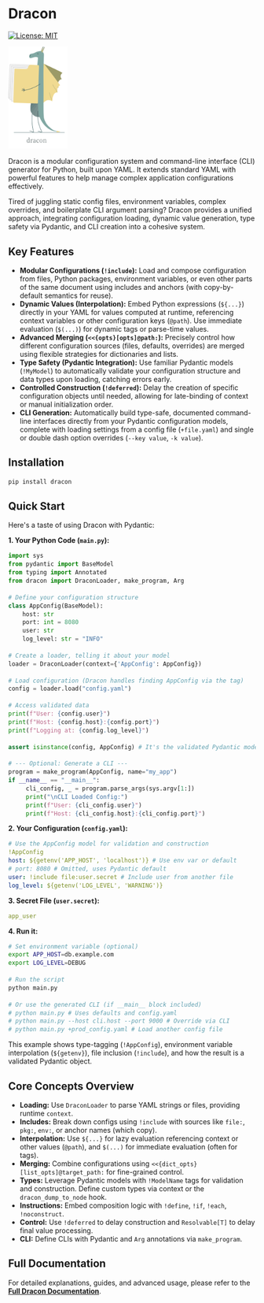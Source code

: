 # Dracon

[![License: MIT](https://img.shields.io/badge/License-MIT-yellow.svg)](https://opensource.org/licenses/MIT)

<img src="https://raw.githubusercontent.com/jdisset/dracon/main/docs/dracon_logo.svg" alt="Dracon Logo" width="120"/>

Dracon is a modular configuration system and command-line interface (CLI) generator for Python, built upon YAML. It extends standard YAML with powerful features to help manage complex application configurations effectively.

Tired of juggling static config files, environment variables, complex overrides, and boilerplate CLI argument parsing? Dracon provides a unified approach, integrating configuration loading, dynamic value generation, type safety via Pydantic, and CLI creation into a cohesive system.

## Key Features

- **Modular Configurations (`!include`):** Load and compose configuration from files, Python packages, environment variables, or even other parts of the same document using includes and anchors (with copy-by-default semantics for reuse).
- **Dynamic Values (Interpolation):** Embed Python expressions (`${...}`) directly in your YAML for values computed at runtime, referencing context variables or other configuration keys (`@path`). Use immediate evaluation (`$(...)`) for dynamic tags or parse-time values.
- **Advanced Merging (`<<{opts}[opts]@path:`):** Precisely control how different configuration sources (files, defaults, overrides) are merged using flexible strategies for dictionaries and lists.
- **Type Safety (Pydantic Integration):** Use familiar Pydantic models (`!MyModel`) to automatically validate your configuration structure and data types upon loading, catching errors early.
- **Controlled Construction (`!deferred`):** Delay the creation of specific configuration objects until needed, allowing for late-binding of context or manual initialization order.
- **CLI Generation:** Automatically build type-safe, documented command-line interfaces directly from your Pydantic configuration models, complete with loading settings from a config file (`+file.yaml`) and single or double dash option overrides (`--key value`, `-k value`).

## Installation

```bash
pip install dracon
```

## Quick Start

Here's a taste of using Dracon with Pydantic:

**1. Your Python Code (`main.py`):**

```python
import sys
from pydantic import BaseModel
from typing import Annotated
from dracon import DraconLoader, make_program, Arg

# Define your configuration structure
class AppConfig(BaseModel):
    host: str
    port: int = 8080
    user: str
    log_level: str = "INFO"

# Create a loader, telling it about your model
loader = DraconLoader(context={'AppConfig': AppConfig})

# Load configuration (Dracon handles finding AppConfig via the tag)
config = loader.load("config.yaml")

# Access validated data
print(f"User: {config.user}")
print(f"Host: {config.host}:{config.port}")
print(f"Logging at: {config.log_level}")

assert isinstance(config, AppConfig) # It's the validated Pydantic model!

# --- Optional: Generate a CLI ---
program = make_program(AppConfig, name="my_app")
if __name__ == "__main__":
     cli_config, _ = program.parse_args(sys.argv[1:])
     print("\nCLI Loaded Config:")
     print(f"User: {cli_config.user}")
     print(f"Host: {cli_config.host}:{cli_config.port}")
```

**2. Your Configuration (`config.yaml`):**

```yaml
# Use the AppConfig model for validation and construction
!AppConfig
host: ${getenv('APP_HOST', 'localhost')} # Use env var or default
# port: 8080 # Omitted, uses Pydantic default
user: !include file:user.secret # Include user from another file
log_level: ${getenv('LOG_LEVEL', 'WARNING')}
```

**3. Secret File (`user.secret`):**

```yaml
app_user
```

**4. Run it:**

```bash
# Set environment variable (optional)
export APP_HOST=db.example.com
export LOG_LEVEL=DEBUG

# Run the script
python main.py

# Or use the generated CLI (if __main__ block included)
# python main.py # Uses defaults and config.yaml
# python main.py --host cli.host --port 9000 # Override via CLI
# python main.py +prod_config.yaml # Load another config file
```

This example shows type-tagging (`!AppConfig`), environment variable interpolation (`${getenv}`), file inclusion (`!include`), and how the result is a validated Pydantic object.

## Core Concepts Overview

- **Loading:** Use `DraconLoader` to parse YAML strings or files, providing runtime `context`.
- **Includes:** Break down configs using `!include` with sources like `file:`, `pkg:`, `env:`, or anchor names (which copy).
- **Interpolation:** Use `${...}` for lazy evaluation referencing context or other values (`@path`), and `$(...)` for immediate evaluation (often for tags).
- **Merging:** Combine configurations using `<<{dict_opts}[list_opts]@target_path:` for fine-grained control.
- **Types:** Leverage Pydantic models with `!ModelName` tags for validation and construction. Define custom types via context or the `dracon_dump_to_node` hook.
- **Instructions:** Embed composition logic with `!define`, `!if`, `!each`, `!noconstruct`.
- **Control:** Use `!deferred` to delay construction and `Resolvable[T]` to delay final value processing.
- **CLI:** Define CLIs with Pydantic and `Arg` annotations via `make_program`.

## Full Documentation

For detailed explanations, guides, and advanced usage, please refer to the **[Full Dracon Documentation](https://jdisset.github.io/dracon/)**.
